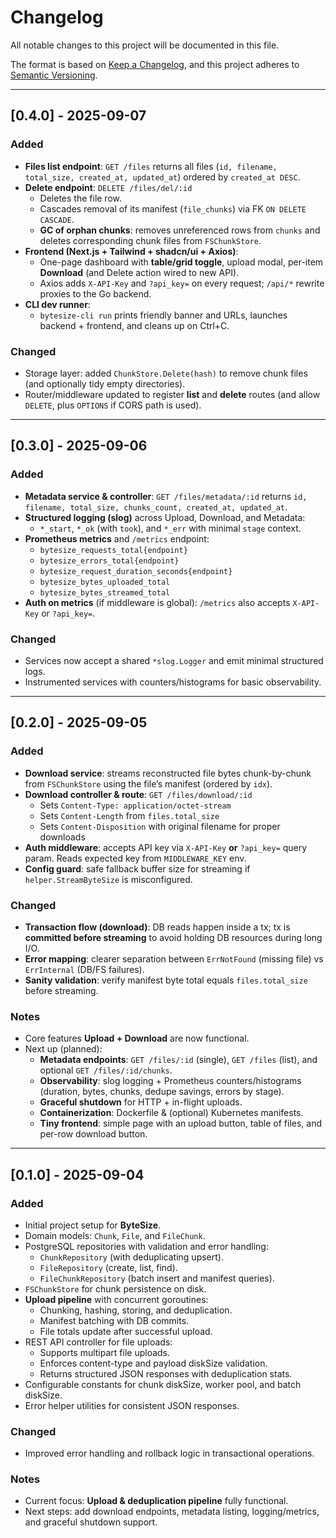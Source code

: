# Changelog

All notable changes to this project will be documented in this file.

The format is based on [Keep a Changelog](https://keepachangelog.com/en/1.1.0/),
and this project adheres to [Semantic Versioning](https://semver.org/).

---

## [0.4.0] - 2025-09-07
### Added
- **Files list endpoint**: `GET /files` returns all files (`id, filename, total_size, created_at, updated_at`) ordered by `created_at DESC`.
- **Delete endpoint**: `DELETE /files/del/:id`
  - Deletes the file row.
  - Cascades removal of its manifest (`file_chunks`) via FK `ON DELETE CASCADE`.
  - **GC of orphan chunks**: removes unreferenced rows from `chunks` and deletes corresponding chunk files from `FSChunkStore`.
- **Frontend (Next.js + Tailwind + shadcn/ui + Axios)**:
  - One-page dashboard with **table/grid toggle**, upload modal, per-item **Download** (and Delete action wired to new API).
  - Axios adds `X-API-Key` and `?api_key=` on every request; `/api/*` rewrite proxies to the Go backend.
- **CLI dev runner**:
  - `bytesize-cli run` prints friendly banner and URLs, launches backend + frontend, and cleans up on Ctrl+C.

### Changed
- Storage layer: added `ChunkStore.Delete(hash)` to remove chunk files (and optionally tidy empty directories).
- Router/middleware updated to register **list** and **delete** routes (and allow `DELETE`, plus `OPTIONS` if CORS path is used).

---

## [0.3.0] - 2025-09-06
### Added
- **Metadata service & controller**: `GET /files/metadata/:id` returns `id, filename, total_size, chunks_count, created_at, updated_at`.
- **Structured logging (slog)** across Upload, Download, and Metadata:
  - `*_start`, `*_ok` (with `took`), and `*_err` with minimal `stage` context.
- **Prometheus metrics** and `/metrics` endpoint:
  - `bytesize_requests_total{endpoint}`
  - `bytesize_errors_total{endpoint}`
  - `bytesize_request_duration_seconds{endpoint}`
  - `bytesize_bytes_uploaded_total`
  - `bytesize_bytes_streamed_total`
- **Auth on metrics** (if middleware is global): `/metrics` also accepts `X-API-Key` or `?api_key=`.

### Changed
- Services now accept a shared `*slog.Logger` and emit minimal structured logs.
- Instrumented services with counters/histograms for basic observability.

---

## [0.2.0] - 2025-09-05
### Added
- **Download service**: streams reconstructed file bytes chunk-by-chunk from `FSChunkStore` using the file’s manifest (ordered by `idx`).
- **Download controller & route**: `GET /files/download/:id`
  - Sets `Content-Type: application/octet-stream`
  - Sets `Content-Length` from `files.total_size`
  - Sets `Content-Disposition` with original filename for proper downloads
- **Auth middleware**: accepts API key via `X-API-Key` **or** `?api_key=` query param. Reads expected key from `MIDDLEWARE_KEY` env.
- **Config guard**: safe fallback buffer size for streaming if `helper.StreamByteSize` is misconfigured.

### Changed
- **Transaction flow (download)**: DB reads happen inside a tx; tx is **committed before streaming** to avoid holding DB resources during long I/O.
- **Error mapping**: clearer separation between `ErrNotFound` (missing file) vs `ErrInternal` (DB/FS failures).
- **Sanity validation**: verify manifest byte total equals `files.total_size` before streaming.

### Notes
- Core features **Upload + Download** are now functional.
- Next up (planned):
  - **Metadata endpoints**: `GET /files/:id` (single), `GET /files` (list), and optional `GET /files/:id/chunks`.
  - **Observability**: slog logging + Prometheus counters/histograms (duration, bytes, chunks, dedupe savings, errors by stage).
  - **Graceful shutdown** for HTTP + in-flight uploads.
  - **Containerization**: Dockerfile & (optional) Kubernetes manifests.
  - **Tiny frontend**: simple page with an upload button, table of files, and per-row download button.

---

## [0.1.0] - 2025-09-04
### Added
- Initial project setup for **ByteSize**.
- Domain models: `Chunk`, `File`, and `FileChunk`.
- PostgreSQL repositories with validation and error handling:
  - `ChunkRepository` (with deduplicating upsert).
  - `FileRepository` (create, list, find).
  - `FileChunkRepository` (batch insert and manifest queries).
- `FSChunkStore` for chunk persistence on disk.
- **Upload pipeline** with concurrent goroutines:
  - Chunking, hashing, storing, and deduplication.
  - Manifest batching with DB commits.
  - File totals update after successful upload.
- REST API controller for file uploads:
  - Supports multipart file uploads.
  - Enforces content-type and payload diskSize validation.
  - Returns structured JSON responses with deduplication stats.
- Configurable constants for chunk diskSize, worker pool, and batch diskSize.
- Error helper utilities for consistent JSON responses.

### Changed
- Improved error handling and rollback logic in transactional operations.

### Notes
- Current focus: **Upload & deduplication pipeline** fully functional.
- Next steps: add download endpoints, metadata listing, logging/metrics, and graceful shutdown support.
